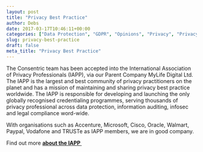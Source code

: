 ```yaml
---
layout: post
title: "Privacy Best Practice"
author: Debs
date: 2017-03-17T10:46:11+00:00
categories: ["Data Protection", "GDPR", "Opinions", "Privacy", "Privacy Polices"]
slug: privacy-best-practice
draft: false
meta_title: "Privacy Best Practice"
---
```


<span style="s1">The Consentric team has been accepted into the International Association of Privacy Professionals (IAPP), via our Parent Company MyLife Digital Ltd. The IAPP is the largest and best community of privacy practitioners on the planet and has a mission of maintaining and sharing privacy best practice worldwide. The IAPP is responsible for developing and launching the only globally recognised credentialing programmes, serving thousands of privacy professional across data protection, information auditing, infosec and legal compliance word-wide.</span>

<span style="s1">With organisations such as Accenture, Microsoft, Cisco, Oracle, Walmart, Paypal, Vodafone and TRUSTe as IAPP members, we are in good company.</span>

Find out more **[about the IAPP ](https://iapp.org/about/)**